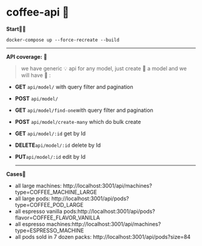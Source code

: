 
# coffee-api 🚀

  
  **Start🌠👑**
  
`docker-compose up --force-recreate --build`


 - - - - - - - - - - - - 
**API coverage:** 🍵

> we have generic  💡 api for any model, just create 🎈 a model and we will have 👏 :

 - **GET** `api/model/` with query filter and pagination
 -  **POST** `api/model/`
 - **GET** `api/model/find-one`with query filter and pagination
 -  **POST** `api/model/create-many` which do bulk create
 - **GET** `api/model/:id` get by Id
 - **DELETE**`api/model/:id` delete by Id
 - **PUT**`api/model/:id` edit by Id
  
   - - - - - - - - - - - - 

  **Cases🌟** 
 - all large machines: http://localhost:3001/api/machines?type=COFFEE_MACHINE_LARGE
 - all large pods: http://localhost:3001/api/pods?type=COFFEE_POD_LARGE
 - all espresso vanilla pods:http://localhost:3001/api/pods?flavor=COFFEE_FLAVOR_VANILLA
 - all espresso machines:http://localhost:3001/api/machines?type=ESPRESSO_MACHINE  
 - all pods sold in 7 dozen packs: http://localhost:3001/api/pods?size=84






